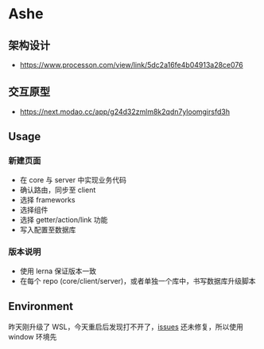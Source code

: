 # Ashe

## 架构设计

-   https://www.processon.com/view/link/5dc2a16fe4b04913a28ce076

## 交互原型

-   https://next.modao.cc/app/g24d32zmlm8k2qdn7yloomgirsfd3h

## Usage

### 新建页面

-   在 core 与 server 中实现业务代码
-   确认路由，同步至 client
-   选择 frameworks
-   选择组件
-   选择 getter/action/link 功能
-   写入配置至数据库

### 版本说明

-   使用 lerna 保证版本一致
-   在每个 repo (core/client/server)，或者单独一个库中，书写数据库升级脚本

## Environment

昨天刚升级了 WSL，今天重启后发现打不开了，[issues](https://github.com/microsoft/WSL/issues/4177) 还未修复，所以使用 window 环境先
